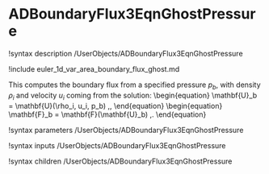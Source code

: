 # ADBoundaryFlux3EqnGhostPressure

!syntax description /UserObjects/ADBoundaryFlux3EqnGhostPressure

!include euler_1d_var_area_boundary_flux_ghost.md

This computes the boundary flux from a specified pressure $p_b$, with density
$\rho_i$ and velocity $u_i$ coming from the solution:
\begin{equation}
  \mathbf{U}_b = \mathbf{U}(\rho_i, u_i, p_b) \,,
\end{equation}
\begin{equation}
  \mathbf{F}_b = \mathbf{F}(\mathbf{U}_b) \,.
\end{equation}

!syntax parameters /UserObjects/ADBoundaryFlux3EqnGhostPressure

!syntax inputs /UserObjects/ADBoundaryFlux3EqnGhostPressure

!syntax children /UserObjects/ADBoundaryFlux3EqnGhostPressure
